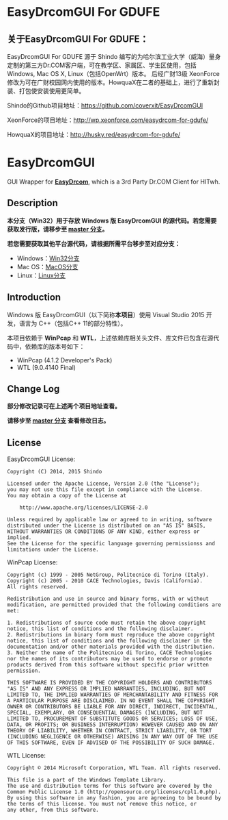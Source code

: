 # EasyDrcomGUI For GDUFE
## 关于EasyDrcomGUI For GDUFE：
EasyDrcomGUI For GDUFE 源于 Shindo 编写的为哈尔滨工业大学（威海）量身定制的第三方Dr.COM客户端，可在教学区、家属区、学生区使用，包括Windows, Mac OS X, Linux（包括OpenWrt）版本。
后经广财13级 XeonForce 修改为可在广财校园网内使用的版本。HowquaX在二者的基础上，进行了重新封装、打包使安装使用更简单。

Shindo的Github项目地址：https://github.com/coverxit/EasyDrcomGUI

XeonForce的项目地址：http://wp.xeonforce.com/easydrcom-for-gdufe/

HowquaX的项目地址：http://husky.red/easydrcom-for-gdufe/

# EasyDrcomGUI
GUI Wrapper for **[EasyDrcom](https://github.com/coverxit/EasyDrcom)**, which is a 3rd Party Dr.COM Client for HITwh.

## Description
**本分支（Win32）用于存放 Windows 版 EasyDrcomGUI 的源代码。若您需要获取发行版，请移步至 [master 分支](https://github.com/coverxit/EasyDrcomGUI)。**

**若您需要获取其他平台源代码，请根据所需平台移步至对应分支：**

* Windows：[Win32分支](https://github.com/coverxit/EasyDrcomGUI/tree/Win32)
* Mac OS：[MacOS分支](https://github.com/coverxit/EasyDrcomGUI/tree/MacOS)
* Linux：[Linux分支](https://github.com/coverxit/EasyDrcomGUI/tree/Linux)

## Introduction
Windows 版 EasyDrcomGUI（以下简称**本项目**）使用 Visual Studio 2015 开发，语言为 C++（包括C++ 11的部分特性）。

本项目依赖于 **WinPcap** 和 **WTL**，上述依赖库相关头文件、库文件已包含在源代码中，依赖库的版本号如下：

* WinPcap (4.1.2 Developer's Pack)
* WTL (9.0.4140 Final)



## Change Log
**部分修改记录可在上述两个项目地址查看。**

**请移步至 [master 分支](https://github.com/coverxit/EasyDrcomGUI) 查看修改日志。**

## License
EasyDrcomGUI License:

	Copyright (C) 2014, 2015 Shindo 
	
	Licensed under the Apache License, Version 2.0 (the "License");
	you may not use this file except in compliance with the License.
	You may obtain a copy of the License at
	
		http://www.apache.org/licenses/LICENSE-2.0
	
	Unless required by applicable law or agreed to in writing, software
	distributed under the License is distributed on an "AS IS" BASIS,
	WITHOUT WARRANTIES OR CONDITIONS OF ANY KIND, either express or implied.
	See the License for the specific language governing permissionss and
	limitations under the License.

WinPcap License:

	Copyright (c) 1999 - 2005 NetGroup, Politecnico di Torino (Italy).
	Copyright (c) 2005 - 2010 CACE Technologies, Davis (California).
	All rights reserved.
	
	Redistribution and use in source and binary forms, with or without modification, are permitted provided that the following conditions are met:
	
	1. Redistributions of source code must retain the above copyright notice, this list of conditions and the following disclaimer. 
	2. Redistributions in binary form must reproduce the above copyright notice, this list of conditions and the following disclaimer in the documentation and/or other materials provided with the distribution. 
	3. Neither the name of the Politecnico di Torino, CACE Technologies nor the names of its contributors may be used to endorse or promote products derived from this software without specific prior written permission. 
	
	THIS SOFTWARE IS PROVIDED BY THE COPYRIGHT HOLDERS AND CONTRIBUTORS "AS IS" AND ANY EXPRESS OR IMPLIED WARRANTIES, INCLUDING, BUT NOT LIMITED TO, THE IMPLIED WARRANTIES OF MERCHANTABILITY AND FITNESS FOR A PARTICULAR PURPOSE ARE DISCLAIMED. IN NO EVENT SHALL THE COPYRIGHT OWNER OR CONTRIBUTORS BE LIABLE FOR ANY DIRECT, INDIRECT, INCIDENTAL, SPECIAL, EXEMPLARY, OR CONSEQUENTIAL DAMAGES (INCLUDING, BUT NOT LIMITED TO, PROCUREMENT OF SUBSTITUTE GOODS OR SERVICES; LOSS OF USE, DATA, OR PROFITS; OR BUSINESS INTERRUPTION) HOWEVER CAUSED AND ON ANY THEORY OF LIABILITY, WHETHER IN CONTRACT, STRICT LIABILITY, OR TORT (INCLUDING NEGLIGENCE OR OTHERWISE) ARISING IN ANY WAY OUT OF THE USE OF THIS SOFTWARE, EVEN IF ADVISED OF THE POSSIBILITY OF SUCH DAMAGE.

WTL License:

	Copyright © 2014 Microsoft Corporation, WTL Team. All rights reserved.
	 
	This file is a part of the Windows Template Library.
	The use and distribution terms for this software are covered by the
	Common Public License 1.0 (http://opensource.org/licenses/cpl1.0.php).
	By using this software in any fashion, you are agreeing to be bound by
	the terms of this license. You must not remove this notice, or
	any other, from this software.
